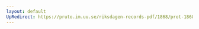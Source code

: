 ```yaml
---
layout: default
UpRedirect: https://pruto.im.uu.se/riksdagen-records-pdf/1868/prot-1868--ak--425.pdf
---
```

